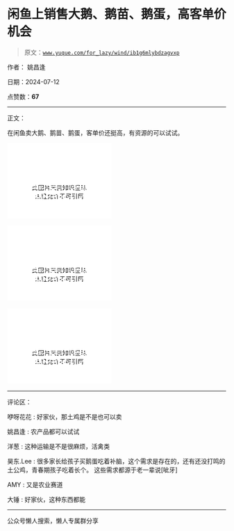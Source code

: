 # 闲鱼上销售大鹅、鹅苗、鹅蛋，高客单价机会

> 原文：[`www.yuque.com/for_lazy/wind/ib1g6mlybdzagvxp`](https://www.yuque.com/for_lazy/wind/ib1g6mlybdzagvxp)

作者： 姚昌逢

日期：2024-07-12

点赞数：**67**

* * *

正文：

在闲鱼卖大鹅、鹅苗、鹅蛋，客单价还挺高，有资源的可以试试。

![](img/d7bc61d34f2b032a4ab2a52d1664d2e8.png "None")

![](img/6891a1220e9801b14e9e2c11b52beacc.png "None")

![](img/78874912165c4c8fbf6ed9451390cadd.png "None")

* * *

评论区：

咿呀花花 : 好家伙，那土鸡是不是也可以卖

姚昌逢 : 农产品都可以试试

洋葱 : 这种运输是不是很麻烦，活禽类

昊东.Lee : 很多家长给孩子买鹅蛋吃着补脑，这个需求是存在的，还有还没打鸣的土公鸡，青春期孩子吃着长个。 这些需求都源于老一辈说[呲牙]

AMY : 又是农业赛道

大锤 : 好家伙，这种东西都能

* * *

公众号懒人搜索，懒人专属群分享